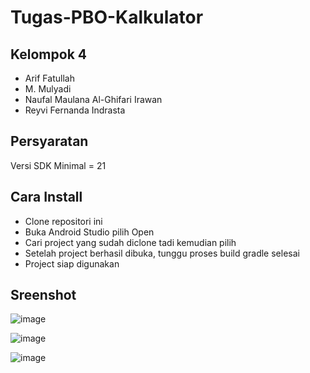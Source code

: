 # Tugas-PBO-Kalkulator

## Kelompok 4
* Arif Fatullah
* M. Mulyadi 
* Naufal Maulana Al-Ghifari Irawan 
* Reyvi Fernanda Indrasta

## Persyaratan
Versi SDK Minimal = 21

## Cara Install
* Clone repositori ini
* Buka Android Studio pilih Open
* Cari project yang sudah diclone tadi kemudian pilih
* Setelah project berhasil dibuka, tunggu proses build gradle selesai
* Project siap digunakan

## Sreenshot
![image](https://user-images.githubusercontent.com/91942287/177949335-3916c239-46ed-4b01-b87b-7cc6e268ec8d.png)

![image](https://user-images.githubusercontent.com/91942287/177949363-0bcfe502-ba55-4779-84b4-df65ec21ddba.png)

![image](https://user-images.githubusercontent.com/91942287/177947000-03751116-4684-4e34-9679-28dd68159a80.png)
